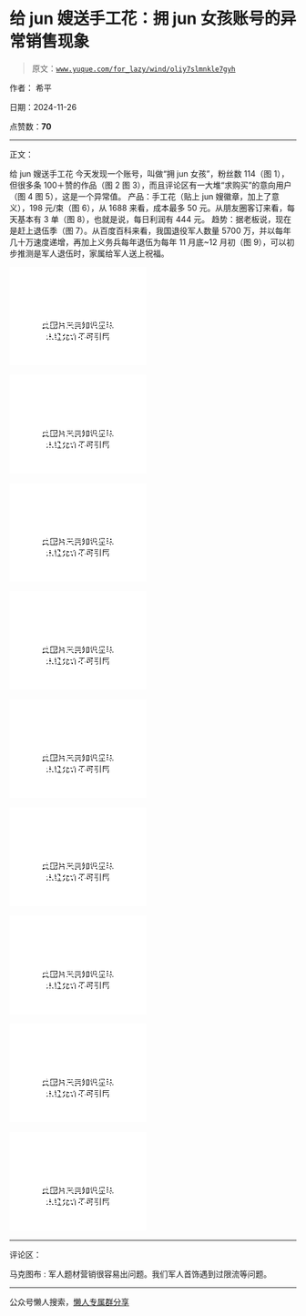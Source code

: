 # 给 jun 嫂送手工花：拥 jun 女孩账号的异常销售现象

> 原文：[`www.yuque.com/for_lazy/wind/oliy7slmnkle7gyh`](https://www.yuque.com/for_lazy/wind/oliy7slmnkle7gyh)

作者： 希平

日期：2024-11-26

点赞数：**70**

* * *

正文：

给 jun 嫂送手工花
今天发现一个账号，叫做“拥 jun 女孩”，粉丝数 114（图 1），但很多条 100＋赞的作品（图 2 图 3），而且评论区有一大堆“求购买”的意向用户（图 4 图 5），这是一个异常值。
产品：手工花（贴上 jun 嫂徽章，加上了意义），198 元/束（图 6），从 1688 来看，成本最多 50 元。从朋友圈客订来看，每天基本有 3 单（图 8），也就是说，每日利润有 444 元。
趋势：据老板说，现在是赶上退伍季（图 7）。从百度百科来看，我国退役军人数量 5700 万，并以每年几十万速度递增，再加上义务兵每年退伍为每年 11 月底~12 月初（图 9），可以初步推测是军人退伍时，家属给军人送上祝福。

![](img/15585dd0d1560a0ba1f88933b739c604.png "None")

![](img/25707dcf0b3dec3e8fa07de5f29dcc6c.png "None")

![](img/6eadd5d3c357e49aefc055dce47c1748.png "None")

![](img/cd2b6ad1c6564c84c9e13496ce35156b.png "None")

![](img/d356c3c49af82cbbdd0b3e569f9d35bd.png "None")

![](img/fe2a189b94bb2d6903c7e3cb38090538.png "None")

![](img/c2137beb540a248c0a05a8797de31db6.png "None")

![](img/d0b6c757eee005cb86afde18b559278c.png "None")

![](img/edd1ad15d503ab680b16c71236b7fa2d.png "None")

* * *

评论区：

马克图布 : 军人题材营销很容易出问题。我们军人首饰遇到过限流等问题。

* * *

公众号懒人搜索，[懒人专属群分享](https://lazybook.fun/#/blog/group)